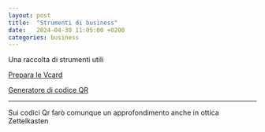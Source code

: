 ```yaml
---
layout: post
title:  "Strumenti di business"
date:   2024-04-30 11:05:00 +0200
categories: business
---
```

Una raccolta di strumenti utili

[Prepara le Vcard](https://vcard.link/card)

[Generatore di codice QR](https://new.express.adobe.com/tools/generate-qr-code)

***

Sui codici Qr farò comunque un approfondimento anche in ottica Zettelkasten
